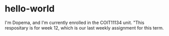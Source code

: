 # hello-world
I'm Dopema, and I'm currently enrolled in the COIT11134 unit.
"This respositary is for week 12, which is our last weekly assignment for this term.
